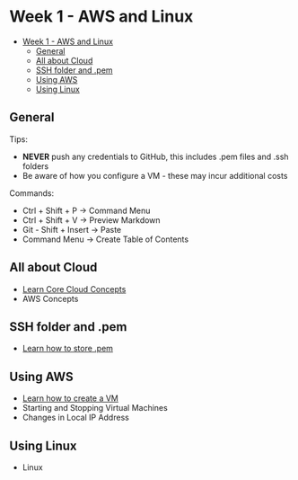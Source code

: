 # Week 1 - AWS and Linux

- [Week 1 - AWS and Linux](#week-1---aws-and-linux)
  - [General](#general)
  - [All about Cloud](#all-about-cloud)
  - [SSH folder and .pem](#ssh-folder-and-pem)
  - [Using AWS](#using-aws)
  - [Using Linux](#using-linux)


## General
Tips:
* **NEVER** push any credentials to GitHub, this includes .pem files and .ssh folders
* Be aware of how you configure a VM - these may incur additional costs

Commands:
* Ctrl + Shift + P -> Command Menu
* Ctrl + Shift + V -> Preview Markdown
* Git - Shift + Insert -> Paste
* Command Menu -> Create Table of Contents

## All about Cloud
* [Learn Core Cloud Concepts](WhatIsCloud)
* AWS Concepts

## SSH folder and .pem
* [Learn how to store .pem](StoringSSH)

## Using AWS
* [Learn how to create a VM](CreatingAVM)
* Starting and Stopping Virtual Machines
* Changes in Local IP Address

## Using Linux
* Linux

